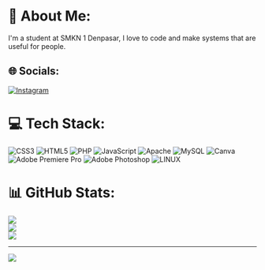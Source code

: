 # 💫 About Me:
I'm a student at SMKN 1 Denpasar, I love to code and make systems that are useful for people.


## 🌐 Socials:
[![Instagram](https://img.shields.io/badge/Instagram-%23E4405F.svg?logo=Instagram&logoColor=white)](https://instagram.com/ekanata_) 

# 💻 Tech Stack:
![CSS3](https://img.shields.io/badge/css3-%231572B6.svg?style=for-the-badge&logo=css3&logoColor=white) ![HTML5](https://img.shields.io/badge/html5-%23E34F26.svg?style=for-the-badge&logo=html5&logoColor=white) ![PHP](https://img.shields.io/badge/php-%23777BB4.svg?style=for-the-badge&logo=php&logoColor=white) ![JavaScript](https://img.shields.io/badge/javascript-%23323330.svg?style=for-the-badge&logo=javascript&logoColor=%23F7DF1E) ![Apache](https://img.shields.io/badge/apache-%23D42029.svg?style=for-the-badge&logo=apache&logoColor=white) ![MySQL](https://img.shields.io/badge/mysql-%2300f.svg?style=for-the-badge&logo=mysql&logoColor=white) ![Canva](https://img.shields.io/badge/Canva-%2300C4CC.svg?style=for-the-badge&logo=Canva&logoColor=white) ![Adobe Premiere Pro](https://img.shields.io/badge/Adobe%20Premiere%20Pro-9999FF.svg?style=for-the-badge&logo=Adobe%20Premiere%20Pro&logoColor=white) ![Adobe Photoshop](https://img.shields.io/badge/adobephotoshop-%2331A8FF.svg?style=for-the-badge&logo=adobephotoshop&logoColor=white) ![LINUX](https://img.shields.io/badge/Linux-FCC624?style=for-the-badge&logo=linux&logoColor=black)
# 📊 GitHub Stats:
![](https://github-readme-stats.vercel.app/api?username=ekanata14&theme=dark&hide_border=false&include_all_commits=true&count_private=false)<br/>
![](https://github-readme-streak-stats.herokuapp.com/?user=ekanata14&theme=dark&hide_border=false)<br/>
![](https://github-readme-stats.vercel.app/api/top-langs/?username=ekanata14&theme=dark&hide_border=false&include_all_commits=true&count_private=false&layout=compact)

---
[![](https://visitcount.itsvg.in/api?id=ekanata14&icon=0&color=0)](https://visitcount.itsvg.in)

<!-- Proudly created with GPRM ( https://gprm.itsvg.in ) -->
